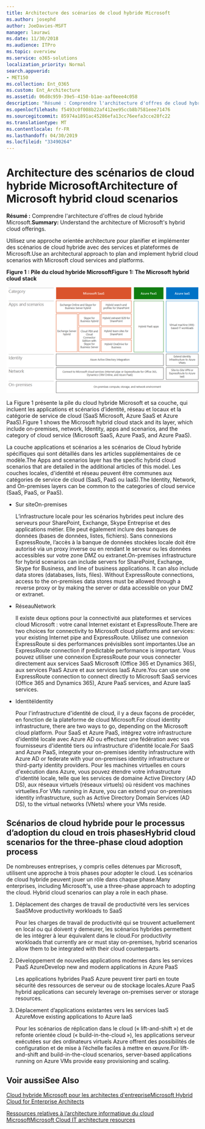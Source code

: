 ```yaml
---
title: Architecture des scénarios de cloud hybride Microsoft
ms.author: josephd
author: JoeDavies-MSFT
manager: laurawi
ms.date: 11/30/2018
ms.audience: ITPro
ms.topic: overview
ms.service: o365-solutions
localization_priority: Normal
search.appverid:
- MET150
ms.collection: Ent_O365
ms.custom: Ent_Architecture
ms.assetid: 06d8c959-39e5-4150-b1ae-aaf0eee4c058
description: "Résumé : Comprendre l'architecture d'offres de cloud hybride Microsoft."
ms.openlocfilehash: f5493c0f008b22af412ee95ccb8b7581eee71476
ms.sourcegitcommit: 85974a1891ac45286efa13cc76eefa3cce28fc22
ms.translationtype: MT
ms.contentlocale: fr-FR
ms.lasthandoff: 04/30/2019
ms.locfileid: "33490264"
---
```

# <a name="architecture-of-microsoft-hybrid-cloud-scenarios"></a><span data-ttu-id="6e143-103">Architecture des scénarios de cloud hybride Microsoft</span><span class="sxs-lookup"><span data-stu-id="6e143-103">Architecture of Microsoft hybrid cloud scenarios</span></span>

 <span data-ttu-id="6e143-104">**Résumé :** Comprendre l'architecture d'offres de cloud hybride Microsoft.</span><span class="sxs-lookup"><span data-stu-id="6e143-104">**Summary:** Understand the architecture of Microsoft's hybrid cloud offerings.</span></span>
  
<span data-ttu-id="6e143-105">Utilisez une approche orientée architecture pour planifier et implémenter des scénarios de cloud hybride avec des services et plateformes de Microsoft.</span><span class="sxs-lookup"><span data-stu-id="6e143-105">Use an architectural approach to plan and implement hybrid cloud scenarios with Microsoft cloud services and platforms.</span></span>
  
<span data-ttu-id="6e143-106">**Figure 1 : Pile du cloud hybride Microsoft**</span><span class="sxs-lookup"><span data-stu-id="6e143-106">**Figure 1: The Microsoft hybrid cloud stack**</span></span>

![Pile du cloud hybride Microsoft](media/Hybrid-Poster/Hybrid-Cloud-Stack.png)
  
<span data-ttu-id="6e143-108">La Figure 1 présente la pile du cloud hybride Microsoft et sa couche, qui incluent les applications et scénarios d’identité, réseau et locaux et la catégorie de service de cloud (SaaS Microsoft, Azure SaaS et Azure PaaS).</span><span class="sxs-lookup"><span data-stu-id="6e143-108">Figure 1 shows the Microsoft hybrid cloud stack and its layer, which include on-premises, network, Identity, apps and scenarios, and the category of cloud service (Microsoft SaaS, Azure PaaS, and Azure PaaS).</span></span>
  
<span data-ttu-id="6e143-109">La couche applications et scénarios a les scénarios de Cloud hybride spécifiques qui sont détaillés dans les articles supplémentaires de ce modèle.</span><span class="sxs-lookup"><span data-stu-id="6e143-109">The Apps and scenarios layer has the specific hybrid cloud scenarios that are detailed in the additional articles of this model.</span></span> <span data-ttu-id="6e143-110">Les couches locales, d'identité et réseau peuvent être communes aux catégories de service de cloud (SaaS, PaaS ou IaaS).</span><span class="sxs-lookup"><span data-stu-id="6e143-110">The Identity, Network, and On-premises layers can be common to the categories of cloud service (SaaS, PaaS, or PaaS).</span></span>
  
- <span data-ttu-id="6e143-111">Sur site</span><span class="sxs-lookup"><span data-stu-id="6e143-111">On-premises</span></span>
    
    <span data-ttu-id="6e143-p102">L’infrastructure locale pour les scénarios hybrides peut inclure des serveurs pour SharePoint, Exchange, Skype Entreprise et des applications métier. Elle peut également inclure des banques de données (bases de données, listes, fichiers). Sans connexions ExpressRoute, l’accès à la banque de données stockées locale doit être autorisé via un proxy inverse ou en rendant le serveur ou les données accessibles sur votre zone DMZ ou extranet.</span><span class="sxs-lookup"><span data-stu-id="6e143-p102">On-premises infrastructure for hybrid scenarios can include servers for SharePoint, Exchange, Skype for Business, and line of business applications. It can also include data stores (databases, lists, files). Without ExpressRoute connections, access to the on-premises data stores must be allowed through a reverse proxy or by making the server or data accessible on your DMZ or extranet.</span></span>
    
- <span data-ttu-id="6e143-115">Réseau</span><span class="sxs-lookup"><span data-stu-id="6e143-115">Network</span></span>
    
    <span data-ttu-id="6e143-116">Il existe deux options pour la connectivité aux plateformes et services cloud Microsoft : votre canal Internet existant et ExpressRoute.</span><span class="sxs-lookup"><span data-stu-id="6e143-116">There are two choices for connectivity to Microsoft cloud platforms and services: your existing Internet pipe and ExpressRoute.</span></span> <span data-ttu-id="6e143-117">Utilisez une connexion ExpressRoute si des performances prévisibles sont importantes.</span><span class="sxs-lookup"><span data-stu-id="6e143-117">Use an ExpressRoute connection if predictable performance is important.</span></span> <span data-ttu-id="6e143-118">Vous pouvez utiliser une connexion ExpressRoute pour vous connecter directement aux services SaaS Microsoft (Office 365 et Dynamics 365), aux services PaaS Azure et aux services IaaS Azure.</span><span class="sxs-lookup"><span data-stu-id="6e143-118">You can use one ExpressRoute connection to connect directly to Microsoft SaaS services (Office 365 and Dynamics 365), Azure PaaS services, and Azure IaaS services.</span></span>
    
- <span data-ttu-id="6e143-119">Identité</span><span class="sxs-lookup"><span data-stu-id="6e143-119">Identity</span></span>
    
    <span data-ttu-id="6e143-120">Pour l'infrastructure d'identité de cloud, il y a deux façons de procéder, en fonction de la plateforme de cloud Microsoft.</span><span class="sxs-lookup"><span data-stu-id="6e143-120">For cloud identity infrastructure, there are two ways to go, depending on the Microsoft cloud platform.</span></span> <span data-ttu-id="6e143-121">Pour SaaS et Azure PaaS, intégrez votre infrastructure d'identité locale avec Azure AD ou effectuez une fédération avec vos fournisseurs d'identité tiers ou infrastructure d'identité locale.</span><span class="sxs-lookup"><span data-stu-id="6e143-121">For SaaS and Azure PaaS, integrate your on-premises identity infrastructure with Azure AD or federate with your on-premises identity infrastructure or third-party identity providers.</span></span> <span data-ttu-id="6e143-122">Pour les machines virtuelles en cours d'exécution dans Azure, vous pouvez étendre votre infrastructure d'identité locale, telle que les services de domaine Active Directory (AD DS), aux réseaux virtuels (réseaux virtuels) où résident vos machines virtuelles.</span><span class="sxs-lookup"><span data-stu-id="6e143-122">For VMs running in Azure, you can extend your on-premises identity infrastructure, such as Active Directory Domain Services (AD DS), to the virtual networks (VNets) where your VMs reside.</span></span>
    
## <a name="hybrid-cloud-scenarios-for-the-three-phase-cloud-adoption-process"></a><span data-ttu-id="6e143-123">Scénarios de cloud hybride pour le processus d’adoption du cloud en trois phases</span><span class="sxs-lookup"><span data-stu-id="6e143-123">Hybrid cloud scenarios for the three-phase cloud adoption process</span></span>

<span data-ttu-id="6e143-p105">De nombreuses entreprises, y compris celles détenues par Microsoft, utilisent une approche à trois phases pour adopter le cloud. Les scénarios de cloud hybride peuvent jouer un rôle dans chaque phase.</span><span class="sxs-lookup"><span data-stu-id="6e143-p105">Many enterprises, including Microsoft's, use a three-phase approach to adopting the cloud. Hybrid cloud scenarios can play a role in each phase.</span></span>
  
1. <span data-ttu-id="6e143-126">Déplacement des charges de travail de productivité vers les services SaaS</span><span class="sxs-lookup"><span data-stu-id="6e143-126">Move productivity workloads to SaaS</span></span>
    
    <span data-ttu-id="6e143-127">Pour les charges de travail de productivité qui se trouvent actuellement en local ou qui doivent y demeurer, les scénarios hybrides permettent de les intégrer à leur équivalent dans le cloud.</span><span class="sxs-lookup"><span data-stu-id="6e143-127">For productivity workloads that currently are or must stay on-premises, hybrid scenarios allow them to be integrated with their cloud counterparts.</span></span>
    
2. <span data-ttu-id="6e143-128">Développement de nouvelles applications modernes dans les services PaaS Azure</span><span class="sxs-lookup"><span data-stu-id="6e143-128">Develop new and modern applications in Azure PaaS</span></span>
    
    <span data-ttu-id="6e143-129">Les applications hybrides PaaS Azure peuvent tirer parti en toute sécurité des ressources de serveur ou de stockage locales.</span><span class="sxs-lookup"><span data-stu-id="6e143-129">Azure PaaS hybrid applications can securely leverage on-premises server or storage resources.</span></span>
    
3. <span data-ttu-id="6e143-130">Déplacement d’applications existantes vers les services IaaS Azure</span><span class="sxs-lookup"><span data-stu-id="6e143-130">Move existing applications to Azure IaaS</span></span>
    
    <span data-ttu-id="6e143-131">Pour les scénarios de réplication dans le cloud (« lift-and-shift ») et de refonte orientée cloud (« build-in-the-cloud »), les applications serveur exécutées sur des ordinateurs virtuels Azure offrent des possibilités de configuration et de mise à l’échelle faciles à mettre en œuvre.</span><span class="sxs-lookup"><span data-stu-id="6e143-131">For lift-and-shift and build-in-the-cloud scenarios, server-based applications running on Azure VMs provide easy provisioning and scaling.</span></span>
    
## <a name="see-also"></a><span data-ttu-id="6e143-132">Voir aussi</span><span class="sxs-lookup"><span data-stu-id="6e143-132">See Also</span></span>

[<span data-ttu-id="6e143-133">Cloud hybride Microsoft pour les architectes d'entreprise</span><span class="sxs-lookup"><span data-stu-id="6e143-133">Microsoft Hybrid Cloud for Enterprise Architects</span></span>](microsoft-hybrid-cloud-for-enterprise-architects.md)
  
[<span data-ttu-id="6e143-134">Ressources relatives à l’architecture informatique du cloud Microsoft</span><span class="sxs-lookup"><span data-stu-id="6e143-134">Microsoft Cloud IT architecture resources</span></span>](microsoft-cloud-it-architecture-resources.md)

